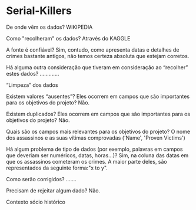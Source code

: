 # Serial-Killers

De onde vêm os dados? WIKIPEDIA

  Como "recolheram" os dados? Através do KAGGLE
  
  A fonte é confiável? Sim, contudo, como apresenta datas e detalhes de crimes bastante antigos, não temos certeza absoluta que estejam corretos. 
  
  Há alguma outra consideração que tiveram em consideração ao “recolher” estes dados? .............
  
  
“Limpeza” dos dados

  Existem valores “ausentes”? Eles ocorrem em campos que são importantes para os objetivos do projeto? Não.
  
  Existem duplicados? Eles ocorrem em campos que são importantes para os objetivos do projeto? Não.
  
  Quais são os campos mais relevantes para os objetivos do projeto? O nome dos assassinos e as suas vítimas comprovadas ('Name', 'Proven Victims')
  
  Há algum problema de tipo de dados (por exemplo, palavras em campos que deveriam ser numéricos, datas, horas…)? Sim, na coluna das datas em que os assassinos cometeram os crimes. A maior parte deles, são representados da seguinte forma:"x to y".
  
  Como serão corrigidos? .......
  
  Precisam de rejeitar algum dado? Não.
  
  
Contexto sócio histórico
